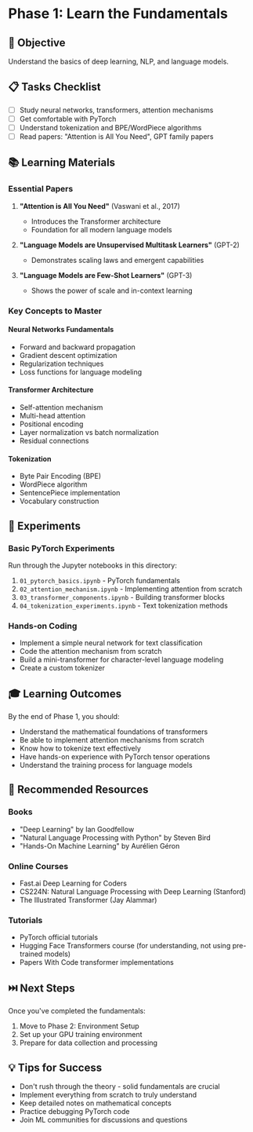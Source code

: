 # Phase 1: Learn the Fundamentals

## 🎯 Objective
Understand the basics of deep learning, NLP, and language models.

## 📋 Tasks Checklist
- [ ] Study neural networks, transformers, attention mechanisms
- [ ] Get comfortable with PyTorch
- [ ] Understand tokenization and BPE/WordPiece algorithms
- [ ] Read papers: "Attention is All You Need", GPT family papers

## 📚 Learning Materials

### Essential Papers
1. **"Attention is All You Need"** (Vaswani et al., 2017)
   - Introduces the Transformer architecture
   - Foundation for all modern language models

2. **"Language Models are Unsupervised Multitask Learners"** (GPT-2)
   - Demonstrates scaling laws and emergent capabilities

3. **"Language Models are Few-Shot Learners"** (GPT-3)
   - Shows the power of scale and in-context learning

### Key Concepts to Master

#### Neural Networks Fundamentals
- Forward and backward propagation
- Gradient descent optimization
- Regularization techniques
- Loss functions for language modeling

#### Transformer Architecture
- Self-attention mechanism
- Multi-head attention
- Positional encoding
- Layer normalization vs batch normalization
- Residual connections

#### Tokenization
- Byte Pair Encoding (BPE)
- WordPiece algorithm
- SentencePiece implementation
- Vocabulary construction

## 🧪 Experiments

### Basic PyTorch Experiments
Run through the Jupyter notebooks in this directory:
1. `01_pytorch_basics.ipynb` - PyTorch fundamentals
2. `02_attention_mechanism.ipynb` - Implementing attention from scratch
3. `03_transformer_components.ipynb` - Building transformer blocks
4. `04_tokenization_experiments.ipynb` - Text tokenization methods

### Hands-on Coding
- Implement a simple neural network for text classification
- Code the attention mechanism from scratch
- Build a mini-transformer for character-level language modeling
- Create a custom tokenizer

## 🎓 Learning Outcomes

By the end of Phase 1, you should:
- Understand the mathematical foundations of transformers
- Be able to implement attention mechanisms from scratch
- Know how to tokenize text effectively
- Have hands-on experience with PyTorch tensor operations
- Understand the training process for language models

## 📖 Recommended Resources

### Books
- "Deep Learning" by Ian Goodfellow
- "Natural Language Processing with Python" by Steven Bird
- "Hands-On Machine Learning" by Aurélien Géron

### Online Courses
- Fast.ai Deep Learning for Coders
- CS224N: Natural Language Processing with Deep Learning (Stanford)
- The Illustrated Transformer (Jay Alammar)

### Tutorials
- PyTorch official tutorials
- Hugging Face Transformers course (for understanding, not using pre-trained models)
- Papers With Code transformer implementations

## ⏭️ Next Steps

Once you've completed the fundamentals:
1. Move to Phase 2: Environment Setup
2. Set up your GPU training environment
3. Prepare for data collection and processing

## 💡 Tips for Success

- Don't rush through the theory - solid fundamentals are crucial
- Implement everything from scratch to truly understand
- Keep detailed notes on mathematical concepts
- Practice debugging PyTorch code
- Join ML communities for discussions and questions
